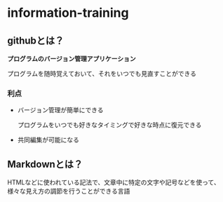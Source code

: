 # information-training

## githubとは？

**プログラムのバージョン管理アプリケーション**

プログラムを随時覚えておいて、それをいつでも見直すことができる

### 利点
* バージョン管理が簡単にできる

    プログラムをいつでも好きなタイミングで好きな時点に復元できる

* 共同編集が可能になる


## Markdownとは？

HTMLなどに使われている記法で、文章中に特定の文字や記号などを使って、様々な見え方の調節を行うことができる言語
